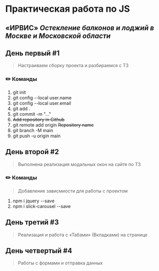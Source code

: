 # Практическая работа по JS
## __«ИРВИС»__ _Остекление балконов и лоджий в Москве и Московской области_

## День первый #1 
> Настраиваем сборку проекта и разбираемся с ТЗ
### ✏️ Команды
1. git init
2. git config --local user.name
3. git config --local user.email
4. git add .
5. git commit -m "..."
6. ~~Add repository in Github~~
7. git remote add origin ~~Repository name~~
8. git branch -M main
9. git push -u origin main

## День второй #2
> Выполнена реализация модальных окон на сайте по ТЗ
### ✏️ Команды
> Добавление зависмиости для работы с проектом
1. npm i jquery --save
2. npm i slick-carousel --save

## День третий #3
> Реализация и работа с «Табами» (Вкладками) на странице

## День четвертый #4
> Работы с формами и отправка данных
